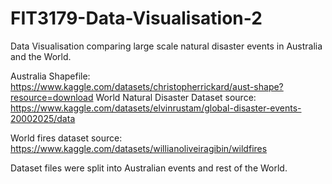 # FIT3179-Data-Visualisation-2

Data Visualisation comparing large scale natural disaster events in Australia and the World.

Australia Shapefile: https://www.kaggle.com/datasets/christopherrickard/aust-shape?resource=download 
World Natural Disaster Dataset source: https://www.kaggle.com/datasets/elvinrustam/global-disaster-events-20002025/data

World fires dataset source: https://www.kaggle.com/datasets/willianoliveiragibin/wildfires

Dataset files were split into Australian events and rest of the World.
